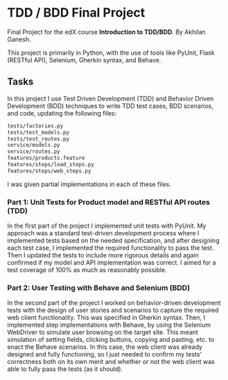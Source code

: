 # TDD / BDD Final Project

Final Project for the edX course **Introduction to TDD/BDD**. By Akhilan Ganesh. 

This project is primarily in Python, with the use of tools like PyUnit, Flask (RESTful API), Selenium, Gherkin syntax, and Behave.

## Tasks

In this project I use Test Driven Development (TDD) and Behavior Driven Development (BDD) techniques to write TDD test cases, BDD scenarios, and code, updating the following files:

```bash
tests/factories.py
tests/test_models.py
tests/test_routes.py
service/models.py
service/routes.py
features/products.feature
features/steps/load_steps.py
features/steps/web_steps.py
```

I was given partial implementations in each of these files.

### Part 1: Unit Tests for Product model and RESTful API routes (TDD)

In the first part of the project I implemented unit tests with PyUnit. My approach was a standard test-driven development process
where I implemented tests based on the needed specification, and after designing each test case, I implemented the required
functionality to pass the test. Then I updated the tests to include more rigorous details and again confirmed if my model and
API implementation was correct. I aimed for a test coverage of 100% as much as reasonably possible.

### Part 2: User Testing with Behave and Selenium (BDD)

In the second part of the project I worked on behavior-driven development tests with the design of user stories and
scenarios to capture the required web client functionality. This was specified in Gherkin syntax. Then, I implemented
step implementations with Behave, by using the Selenium WebDriver to simulate user browsing on the target site. This meant
simulation of setting fields, clicking buttons, copying and pasting, etc. to enact the Behave scenarios. In this case, the
web client was already designed and fully functioning, so I just needed to confirm my tests' correctness both on its own merit
and whether or not the web client was able to fully pass the tests (as it should).
